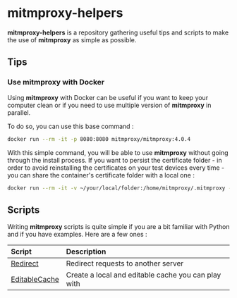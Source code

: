 # mitmproxy-helpers

**mitmproxy-helpers** is a repository gathering useful tips and scripts to make the use of **mitmproxy** as simple as possible.

## Tips

### Use mitmproxy with Docker

Using **mitmproxy** with Docker can be useful if you want to keep your computer clean or if you need to use multiple version of **mitmproxy** in parallel.

To do so, you can use this base command :

```bash
docker run --rm -it -p 8080:8080 mitmproxy/mitmproxy:4.0.4
```

With this simple command, you will be able to use **mitmproxy** without going through the install process. If you want to persist the certificate folder - in order to avoid reinstalling the certificates on your test devices every time - you can share the container's certificate folder with a local one :

```bash
docker run --rm -it -v ~/your/local/folder:/home/mitmproxy/.mitmproxy -p 8080:8080 mitmproxy/mitmproxy:4.0.4
```

## Scripts

Writing **mitmproxy** scripts is quite simple if you are a bit familiar with Python and if you have examples. Here are a few ones :

| Script                                   | Description                                                                  |
| :--------------------------------------- | :--------------------------------------------------------------------------- |
| [Redirect](Redirect)                     | Redirect requests to another server                                          |
| [EditableCache](EditableCache)           | Create a local and editable cache you can play with                          |
